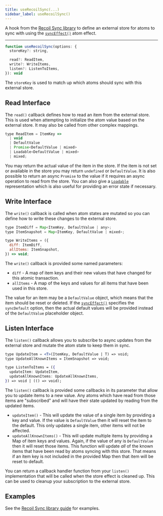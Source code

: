 ```yaml
---
title: useRecoilSync(...)
sidebar_label: useRecoilSync()
---
```


A hook from the [Recoil Sync library](/docs/guides/recoil-sync) to define an external store for atoms to sync with using the [`syncEffect()`](/docs/api-reference/recoil-sync/syncEffect) atom effect.

---

```jsx
function useRecoilSync(options: {
  storeKey?: string,

  read?: ReadItem,
  write?: WriteItems,
  listen?: ListenToItems,
}): void

```

The `storeKey` is used to match up which atoms should sync with this external store.

## Read Interface

The `read()` callback defines how to read an item from the external store.  This is used when attempting to initialize the atom value based on the external store.  It may also be called from other complex mappings.

```jsx
type ReadItem = ItemKey =>
  | void
  | DefaultValue
  | Promise<DefaultValue | mixed>
  | Loadable<DefaultValue | mixed>
  | mixed;
```


You may return the actual value of the item in the store.  If the item is not set or available in the store you may return `undefined` or `DefaultValue`.  It is also possible to return an async `Promise` to the value if it requires an async operation to read from the store.  You can also give a [`Loadable`](/docs/api-reference/core/Loadable) representation which is also useful for providing an error state if necessary.

## Write Interface
The `write()` callback is called when atom states are mutated so you can define how to write these changes to the external store.

```jsx
type ItemDiff = Map<ItemKey, DefaultValue | any>;
type ItemSnapshot = Map<ItemKey, DefaultValue | mixed>;

type WriteItems = ({
  diff: ItemDiff,
  allItems: ItemSnapshot,
}) => void;
```

The `write()` callback is provided some named parameters:
- `diff` - A map of item keys and their new values that have changed for this atomic transaction.
- `allItems` - A map of the keys and values for all items that have been used in this store.

The value for an item may be a `DefaultValue` object, which means that the item should be reset or deleted.  If the [`syncEffect()`](/docs/api-reference/recoil-sync/syncEffect) specifies the `syncDefault` option, then the actual default values will be provided instead of the `DefaultValue` placeholder object.

## Listen Interface
The `listen()` callback allows you to subscribe to async updates from the external store and mutate the atom state to keep them in sync.

```jsx
type UpdateItem = <T>(ItemKey, DefaultValue | T) => void;
type UpdateAllKnownItems = ItemSnapshot => void;

type ListenToItems = ({
  updateItem: UpdateItem,
  updateAllKnownItems: UpdateAllKnownItems,
}) => void | (() => void);
```

The `listen()` callback is provided some callbacks in its parameter that allow you to update items to a new value.  Any atoms which have read from those items are "subscribed" and will have their state updated by reading from the updated items.

- `updateItem()` - This will update the value of a single item by providing a key and value.  If the value is `DefaultValue` then it will reset the item to the default.  This only updates a single item, other items will not be affected.
- `updateAllKnownItems()` - This will update multiple items by providing a Map of item keys and values.  Again, if the value of any is `DefaultValue` then it will reset those items.  This function will update *all* of the known items that have been read by atoms syncing with this store.  That means if an item key is not included in the provided Map then that item will be reset to default.

You can return a callback handler function from your `listen()` implementation that will be called when the store effect is cleaned up.  This can be used to cleanup your subscription to the external store.

## Examples

See the [Recoil Sync library guide](/docs/guides/recoil-sync#implementing-a-store) for examples.
